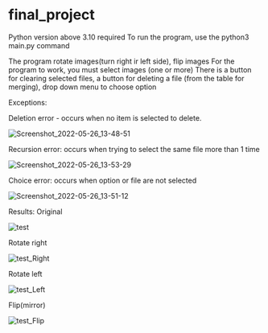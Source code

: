 # final_project

Python version above 3.10 required
To run the program, use the python3 main.py command

The program rotate images(turn right ir left side), flip images
For the program to work, you must select images (one or more)
There is a button for clearing selected files, a button for deleting a file (from the table for merging), drop down menu to choose option


Exceptions:

Deletion error - occurs when no item is selected to delete.

![Screenshot_2022-05-26_13-48-51](https://user-images.githubusercontent.com/106263654/170444464-5d62442c-49c9-4d11-83a2-88e97fa0be3b.png)


Recursion error: occurs when trying to select the same file more than 1 time

![Screenshot_2022-05-26_13-53-29](https://user-images.githubusercontent.com/106263654/170444527-f0b14b41-6eac-459f-a463-43418ce33155.png)


Choice error: occurs when option or file are not selected

![Screenshot_2022-05-26_13-51-12](https://user-images.githubusercontent.com/106263654/170444555-5cd50279-a935-421d-b263-aa207c7b16f6.png)


Results:
Original

![test](https://user-images.githubusercontent.com/106263654/170444618-a4e5a2c6-2768-4329-bf9c-314593330282.jpg)


Rotate right

![test_Right](https://user-images.githubusercontent.com/106263654/170444649-2b8b88d1-fe62-41eb-9a14-b4d0209a99b7.jpg)


Rotate left

![test_Left](https://user-images.githubusercontent.com/106263654/170444686-635df37b-e375-4d72-aa25-30f2ee0f3e52.jpg)


Flip(mirror)

![test_Flip](https://user-images.githubusercontent.com/106263654/170444721-1a698e4a-409e-4537-8d08-107327b9e330.jpg)

